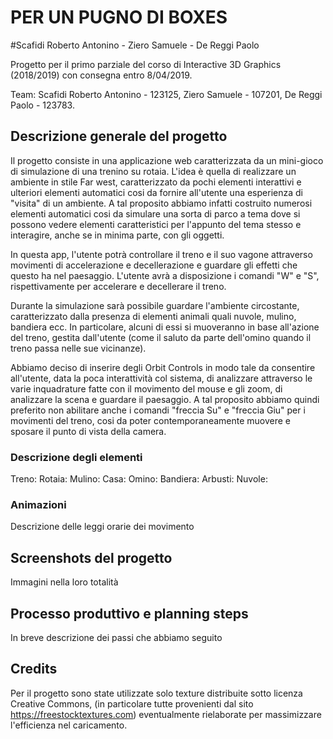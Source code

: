 # PER UN PUGNO DI BOXES
#Scafidi Roberto Antonino - Ziero Samuele - De Reggi Paolo

Progetto per il primo parziale del corso di Interactive 3D Graphics (2018/2019) con consegna entro 8/04/2019.

Team:
Scafidi Roberto Antonino - 123125,
Ziero Samuele - 107201,
De Reggi Paolo - 123783.

## Descrizione generale del progetto
Il progetto consiste in una applicazione web caratterizzata da un mini-gioco di simulazione di una trenino su rotaia. L'idea è quella di realizzare un ambiente in stile Far west, caratterizzato da pochi elementi interattivi e ulteriori elementi automatici cosi da fornire all'utente una esperienza di "visita" di un ambiente. A tal proposito abbiamo infatti costruito numerosi elementi automatici cosi da simulare una sorta di parco a tema dove si possono vedere elementi caratteristici per l'appunto del tema stesso e interagire, anche se in minima parte, con gli oggetti.

In questa app, l'utente potrà controllare il treno e il suo vagone attraverso movimenti di accelerazione e decellerazione e guardare gli effetti che questo ha nel paesaggio. L'utente avrà a disposizione i comandi "W" e "S", rispettivamente per accelerare e decellerare il treno.

Durante la simulazione sarà possibile guardare l'ambiente circostante, caratterizzato dalla presenza di elementi animali quali nuvole, mulino, bandiera ecc. In particolare, alcuni di essi si muoveranno in base all'azione del treno, gestita dall'utente (come il saluto da parte dell'omino quando il treno passa nelle sue vicinanze). 

Abbiamo deciso di inserire degli Orbit Controls in modo tale da consentire all'utente, data la poca interattività col sistema, di analizzare attraverso le varie inquadrature fatte con il movimento del mouse e gli zoom, di analizzare la scena e guardare il paesaggio. A tal proposito abbiamo quindi preferito non abilitare anche i comandi "freccia Su" e "freccia Giu" per i movimenti del treno, cosi da poter contemporaneamente muovere e sposare il punto di vista della camera.

### Descrizione degli elementi
Treno:
Rotaia:
Mulino:
Casa:
Omino:
Bandiera:
Arbusti:
Nuvole:

### Animazioni

Descrizione delle leggi orarie dei movimento

## Screenshots del progetto
Immagini nella loro totalità

## Processo produttivo e planning steps
In breve descrizione dei passi che abbiamo seguito

## Credits
Per il progetto sono state utilizzate solo texture distribuite sotto licenza Creative Commons, (in particolare tutte provenienti dal sito https://freestocktextures.com) eventualmente rielaborate per massimizzare l'efficienza nel caricamento.